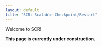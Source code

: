 ```yaml
---
layout: default
title: "SCR: Scalable Checkpoint/Restart"
---
```


Welcome to SCR!

**This page is currently under construction.**
